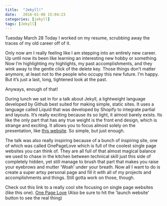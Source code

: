 ```yaml
---
title:  "Jekyll!"
date:   2016-01-08 15:04:23
categories: [jekyll]
tags: [Jekyll]
---
```

Tuesday March 28
Today I worked on my resume, scrubbing away the traces of my old career off of it.

Only now am I really feeling like I am stepping into an entirely new career. Up until now its been like learning an interesting new hobby or something. Now I’m highlighting my highlights, my past accomplishments, and they wink away to the gentle click of the delete key. Those things don't matter anymore, at least not to the people who occupy this new future. I’m happy. But it’s just a last, long, tightened look at the past.

Anyways, enough of that!

During lunch we sat in for a talk about Jekyll, a lightweight language developed by Github best suited for making simple, static sites. It uses a language called Liquid that was developed by Shopify to integrate partial and layouts. It’s really exciting because its so light, it almost barely exists. Its like the only part that has any true weight is the front end design, which is strange and exciting. It allows you to focus almost solely on the presentation, like [this website][yakub]. So simple, but just enough.

The talk was also really inspiring because of a bunch of inspiring site, one of which was called OnePageLove which is full of the coolest single page websites you can think of. They are all full of that almost magical balance we used to chase in the kitchen between technical skill just this side of completely hidden, yet still manage to brush that part that makes you raise your eyebrows and mutter ‘Woah’ under your breath. Now all I want to do is create a super artsy personal page and fill it with all of my projects and
accomplishments and things. Still gotta work on those, though.

Check out this link to a really cool site focusing on single page websites (like this one). [One Page Love][onePageLove] (Also be sure to hit the 'launch website' button to see the real thing)



[jekyll]:      http://jekyllrb.com
[jekyll-gh]:   https://github.com/jekyll/jekyll
[jekyll-help]: https://github.com/jekyll/jekyll-help
[onePageLove]: https://onepagelove.com/
[yakub]: http://www.yakub.me/
